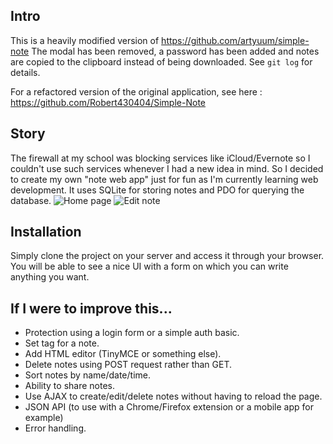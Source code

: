 Intro
--

This is a heavily modified version of https://github.com/artyuum/simple-note
The modal has been removed, a password has been added and notes are copied to the clipboard instead of being downloaded. See `git log` for details.

For a refactored version of the original application, see here : https://github.com/Robert430404/Simple-Note  

Story
--
The firewall at my school was blocking services like iCloud/Evernote so I couldn't use such services whenever I had a new idea in mind.
So I decided to create my own "note web app" just for fun as I'm currently learning web development. It uses SQLite for storing notes and PDO for querying the database.
![Home page](https://user-images.githubusercontent.com/17199757/176432124-2cf49c70-49e2-43a6-a378-fa9cbf6b1b85.png)
![Edit note](https://user-images.githubusercontent.com/17199757/176432137-c837425f-54cd-4dca-95f5-bf4ec8bd873a.png)

Installation
--
Simply clone the project on your server and access it through your browser.
You will be able to see a nice UI with a form on which you can write anything you want.

If I were to improve this...
--
* Protection using a login form or a simple auth basic.
* Set tag for a note.
* Add HTML editor (TinyMCE or something else).
* Delete notes using POST request rather than GET.
* Sort notes by name/date/time.
* Ability to share notes.
* Use AJAX to create/edit/delete notes without having to reload the page.
* JSON API (to use with a Chrome/Firefox extension or a mobile app for example)
* Error handling.

